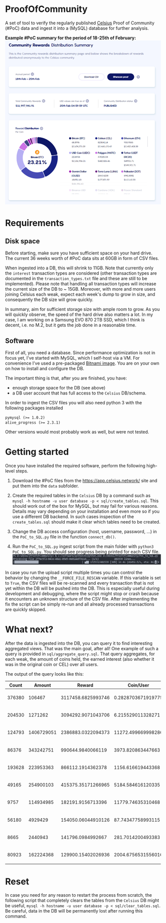 # ProofOfCommunity

A set of tool to verify the regularly published [Celsius](https://www.celsius.netowrk) Proof of Community (#PoC) data and ingest it into a (MySQL) database for further analysis.

**Example #PoC summary for the period of 18-25th of February:**
![ProofOfCommunity](/img/ProofOfCommunity.png)

# Requirements

## Disk space

Before starting, make sure you have sufficient space on your hard drive. The current 36 weeks worth of #PoC data sits at 60GB in form of CSV files. 

When ingested into a DB, this will shrink to 11GB. Note that currently only the `interest` transaction types are considered (other transaction types are documented in the `transaction_types.txt` file and these are still to be implemented). Please note that handling all transaction types will increase the current size of the DB to ~ 15GB. Moreover, with more and more users joining Celsius each weak, expect each week's dump to grow in size, and consequently the DB size will grow quickly.

In summary, aim for sufficient storage size with ample room to grow. As you will quickly observe, the speed of the hard drive also matters a lot. In my case, I am working on a Samsung EVO 870 2TB SSD, which I think is decent, i.e. no M.2, but it gets the job done in a reasonable time.

## Software

First of all, you need a database. Since performance optimization is not in focus yet, I've started with MySQL, which I self-host via a VM. For convenience I've used a pre-packaged [Bitnami image](https://bitnami.com/stack/mysql/virtual-machine). You are on your own on how to install and configure the DB.

The important thing is that, after you are finished, you have:

* enough storage space for the DB (see above)
* a DB user account that has full access to the `Celsius` DB/schema.

In order to ingest the CSV files you will also need python 3 with the following packages installed
```
pymysql (>= 1.0.2)
alive_progress (>= 2.3.1)
```
Other versions would most probably work as well, but were not tested.

# Getting started

Once you have installed the required software, perform the following high-level steps.

1. Download the #PoC files from the https://app.celsius.network/ site and put them into the `data` subfolder.

2. Create the required tables in the `Celsius` DB by a command such as `mysql -h hostname -u user database -p < sql/create_tables.sql`. This should work out of the box for MySQL, but may fail for various reasons. Details may vary depending on your installation and even more so if you use a different DB backend. In such cases inspection of the `create_tables.sql` should make it clear which tables need to be created.

3. Change the DB access configuration (host, username, password, ...) in the `PoC_to_SQL.py` file in the function `connect_db()`.

4. Run the `PoC_to_SQL.py` ingest script from the main folder with `python3 PoC_to_SQL.py`. You should see progress being printed for each CSV file. ![ingest](img/Example_ingest.png)

In case you run the upload script multiple times you can control the behavior by changing the `__FORCE_FILE_RESCAN` variable. If this variable is set to `True`, the CSV files will be re-scanned and every transaction that is not yet within the DB will be pushed into the DB. This is especially useful during development and debugging, where the script might stop or crash because it encounters an unknown structure of the CSV file. After implementing the fix the script can be simply re-run and all already processed transactions are quickly skipped.

# What next?

After the data is ingested into the DB, you can query it to find interesting aggregated views. That was the main goal, after all! One example of such a query is provided in `sql/aggregate_query.sql`. That query aggregates, for each weak, the amount of coins held, the earned interest (also whether it was in the original coin or CEL) over all users. 

The output of the query looks like this:

| Count  | Amount     | Reward             | Coin/User          | PercentCEL          | InterestCEL        | Coin       | Date                |
| ------ | ---------- | ------------------ | ------------------ | ------------------- | ------------------ | ---------- | :------------------ |
| 376380 | 106467     | 3117458.6825993746 | 0.2828703671919775 | 0.1114440883245331  | 347422.34077168733 | BTC        | 2022-02-11 05:00:01 |
| 204530 | 1271262    | 3094292.9071043706 | 6.215529011328271  | 0.12927258017597024 | 400007.2279215858  | ETH        | 2022-02-11 05:00:01 |
| 124793 | 1406729051 | 2386883.0322094373 | 11272.499669998286 | 0.12343201109492202 | 294617.7729139564  | USDC       | 2022-02-11 05:00:01 |
| 86376  | 343242751  | 990644.9840066119  | 3973.820863447663  | 0.19496485399079622 | 193140.95466356372 | MATIC      | 2022-02-11 05:00:01 |
| 193628 | 223953363  | 866112.1914362378  | 1156.616619443368  | 1                   | 866112.1914362378  | CEL        | 2022-02-11 05:00:01 |
| 49165  | 254900103  | 415375.35171266965 | 5184.584616120335  | 0.192881657142914   | 80118.28617466046  | USDT ERC20 | 2022-02-11 05:00:01 |
| 9757   | 114934985  | 182191.9156713396  | 11779.74635310468  | 0.02656174491992512 | 4839.335190534631  | GUSD       | 2022-02-11 05:00:01 |
| 56180  | 4929429    | 154050.06044910126 | 87.74347758993115  | 0.1833814223860626  | 28249.919203815112 | DOT        | 2022-02-11 05:00:01 |
| 8665   | 2440943    | 141796.0984992667  | 281.7014200493383  | 0.06094781120377465 | 8642.16184076514   | LUNA       | 2022-02-11 05:00:01 |
| 80923  | 162224368  | 129900.15402026936 | 2004.6756531556016 | 0.1683426375948397  | 21867.734551748064 | ADA        | 2022-02-11 05:00:01 |

# Reset

In case you need for any reason to restart the process from scratch, the following script that completely clears the tables from the `Celsius` DB might be useful, `mysql -h hostname -u user database -p < sql/clear_tables.sql`. Be careful, data in the DB will be permanently lost after running this command.
